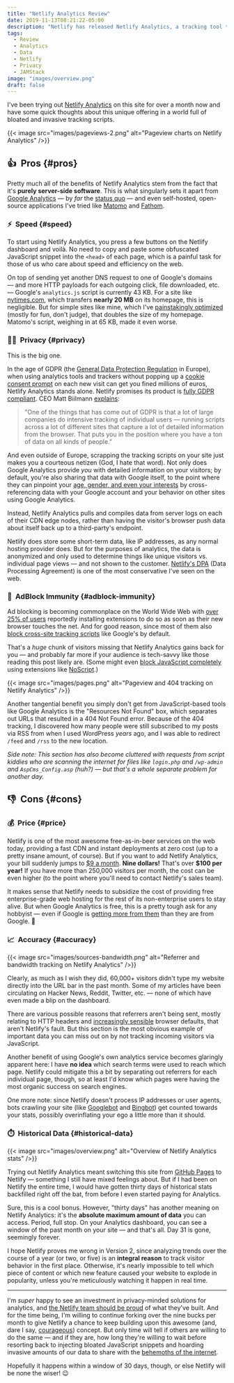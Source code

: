 ```yaml
---
title: "Netlify Analytics Review"
date: 2019-11-13T08:21:22-05:00
description: "Netlify has released Netlify Analytics, a tracking tool that's the only one of its kind, prioritizing privacy and speed."
tags:
  - Review
  - Analytics
  - Data
  - Netlify
  - Privacy
  - JAMStack
image: "images/overview.png"
draft: false
---
```


I've been trying out [Netlify Analytics](https://www.netlify.com/products/analytics/) on this site for over a month now and have some quick thoughts about this unique offering in a world full of bloated and invasive tracking scripts.

{{< image src="images/pageviews-2.png" alt="Pageview charts on Netlify Analytics" />}}

## 👍&nbsp; Pros {#pros}

Pretty much all of the benefits of Netlify Analytics stem from the fact that it's **purely server-side software**. This is what singularly sets it apart from [Google Analytics](https://analytics.google.com/analytics/web/) — by _far_ the [status quo](https://trends.builtwith.com/analytics/Google-Analytics) — and even self-hosted, open-source applications I've tried like [Matomo](https://github.com/matomo-org/matomo) and [Fathom](https://github.com/usefathom/fathom).

### ⚡&nbsp; Speed {#speed}

To start using Netlify Analytics, you press a few buttons on the Netlify dashboard and voilà. No need to copy and paste some obfuscated JavaScript snippet into the `<head>` of each page, which is a painful task for those of us who care about speed and efficiency on the web.

On top of sending yet another DNS request to one of Google's domains — and more HTTP payloads for each outgoing click, file downloaded, etc. — Google's `analytics.js` script is currently 43 KB. For a site like [nytimes.com](https://www.nytimes.com/), which transfers **nearly 20 MB** on its homepage, this is negligible. But for simple sites like mine, which I've [painstakingly optimized](https://gtmetrix.com/reports/jarv.is/uOzCBKlv) (mostly for fun, don't judge), that doubles the size of my homepage. Matomo's script, weighing in at 65 KB, made it even worse.

### 🕵️‍♂️&nbsp; Privacy {#privacy}

This is the big one.

In the age of GDPR (the [General Data Protection Regulation](https://en.wikipedia.org/wiki/General_Data_Protection_Regulation) in Europe), when using analytics tools and trackers without popping up a [cookie consent prompt](https://www.freeprivacypolicy.com/blog/cookie-consent-examples/) on each new visit can get you fined millions of euros, Netlify Analytics stands alone. Netlify promises its product is [fully GDPR compliant](https://docs.netlify.com/monitor-sites/analytics/). CEO Matt Biilmann [explains](https://thenewstack.io/the-netlify-web-platform-adds-server-side-analytics-aimed-at-privacy/):

> "One of the things that has come out of GDPR is that a lot of large companies do intensive tracking of individual users — running scripts across a lot of different sites that capture a lot of detailed information from the browser. That puts you in the position where you have a ton of data on all kinds of people."

And even outside of Europe, scrapping the tracking scripts on your site just makes you a courteous netizen (God, I hate that word). Not only does Google Analytics provide _you_ with detailed information on your visitors; by default, you're also sharing that data with Google itself, to the point where they can pinpoint your [age, gender, and even your interests](https://support.google.com/analytics/answer/2799357?hl=en) by cross-referencing data with your Google account and your behavior on other sites using Google Analytics.

Instead, Netlify Analytics pulls and compiles data from server logs on each of their CDN edge nodes, rather than having the visitor's browser push data about itself back up to a third-party's endpoint.

Netlify does store some short-term data, like IP addresses, as any normal hosting provider does. But for the purposes of analytics, the data is anonymized and only used to determine things like unique visitors vs. individual page views — and not shown to the customer. [Netlify's DPA](https://www.netlify.com/gdpr/) (Data Processing Agreement) is one of the most conservative I've seen on the web.

### 🛑&nbsp; AdBlock Immunity {#adblock-immunity}

Ad blocking is becoming commonplace on the World Wide Web with [over 25% of users](https://www.statista.com/statistics/804008/ad-blocking-reach-usage-us/) reportedly installing extensions to do so as soon as their new browser touches the net. And for good reason, since most of them also [block cross-site tracking scripts](https://moz.com/blog/analytics-black-holes) like Google's by default.

That's a _huge_ chunk of visitors missing that Netlify Analytics gains back for you — and probably far more if your audience is tech-savvy like those reading this post likely are. (Some might even [block JavaScript completely](https://www.gnu.org/philosophy/javascript-trap.en.html) using extensions like [NoScript](https://addons.mozilla.org/en-US/firefox/addon/noscript/).)

{{< image src="images/pages.png" alt="Pageview and 404 tracking on Netlify Analytics" />}}

Another tangential benefit you simply don't get from JavaScript-based tools like Google Analytics is the "Resources Not Found" box, which separates out URLs that resulted in a 404 Not Found error. Because of the 404 tracking, I discovered how many people were still subscribed to my posts via RSS from when I used WordPress _years_ ago, and I was able to redirect `/feed` and `/rss` to the new location.

_Side note: This section has also become cluttered with requests from script kiddies who are scanning the internet for files like `login.php` and `/wp-admin` and `AspCms_Config.asp` (huh?) — but that's a whole separate problem for another day._

## 👎&nbsp; Cons {#cons}

### 💰&nbsp; Price {#price}

Netlify is one of the most awesome free-as-in-beer services on the web today, providing a fast CDN and instant deployments at zero cost (up to a pretty insane amount, of course). But if you want to add Netlify Analytics, your bill suddenly jumps to [\$9 a month](https://www.netlify.com/pricing/#analytics). **Nine dollars!** That's over **\$100 per year!** If you have more than 250,000 visitors per month, the cost can be even higher (to the point where you'll need to contact Netlify's sales team).

It makes sense that Netlify needs to subsidize the cost of providing free enterprise-grade web hosting for the rest of its non-enterprise users to stay alive. But when Google Analytics is free, this is a pretty tough ask for any hobbyist — even if Google is [getting more from them](https://support.google.com/analytics/answer/1011397?hl=en) than they are from Google. 😬

### 📈&nbsp; Accuracy {#accuracy}

{{< image src="images/sources-bandwidth.png" alt="Referrer and bandwidth tracking on Netlify Analytics" />}}

Clearly, as much as I wish they did, 60,000+ visitors didn't type my website directly into the URL bar in the past month. Some of my articles have been circulating on Hacker News, Reddit, Twitter, etc. — none of which have even made a blip on the dashboard.

There are various possible reasons that referrers aren't being sent, mostly relating to HTTP headers and [increasingly sensible](https://blog.mozilla.org/blog/2019/06/04/firefox-now-available-with-enhanced-tracking-protection-by-default/) browser defaults, that aren't Netlify's fault. But this section is the most obvious example of important data you can miss out on by not tracking incoming visitors via JavaScript.

Another benefit of using Google's own analytics service becomes glaringly apparent here: I have **no idea** which search terms were used to reach which page. Netlify could mitigate this a bit by separating out referrers for each individual page, though, so at least I'd know which pages were having the most organic success on search engines.

One more note: since Netlify doesn't process IP addresses or user agents, bots crawling your site (like [Googlebot](https://support.google.com/webmasters/answer/182072?hl=en) and [Bingbot](https://www.bing.com/webmaster/help/which-crawlers-does-bing-use-8c184ec0)) get counted towards your stats, possibly overinflating your ego a little more than it should.

### ⏱️&nbsp; Historical Data {#historical-data}

{{< image src="images/overview.png" alt="Overview of Netlify Analytics stats" />}}

Trying out Netlify Analytics meant switching this site from [GitHub Pages](https://pages.github.com/) to Netlify — something I still have mixed feelings about. But if I had been on Netlify the entire time, I would have gotten thirty days of historical stats backfilled right off the bat, from before I even started paying for Analytics.

Sure, this is a cool bonus. However, "thirty days" has another meaning on Netlify Analytics: it's the **absolute maximum amount of data** you can access. Period, full stop. On your Analytics dashboard, you can see a window of the past month on your site — and that's all. Day 31 is gone, seemingly forever.

I hope Netlify proves me wrong in Version 2, since analyzing trends over the course of a year (or two, or five) is an **integral reason** to track visitor behavior in the first place. Otherwise, it's nearly impossible to tell which piece of content or which new feature caused your website to explode in popularity, unless you're meticulously watching it happen in real time.

---

I'm _super_ happy to see an investment in privacy-minded solutions for analytics, and [the Netlify team should be proud](https://www.youtube.com/watch?v=jMo0oQwTVak) of what they've built. And for the time being, I'm willing to continue forking over the nine bucks per month to give Netlify a chance to keep building upon this awesome (and, dare I say, [courageous](https://www.theverge.com/2016/9/7/12838024/apple-iphone-7-plus-headphone-jack-removal-courage)) concept. But only time will tell if others are willing to do the same — and if they are, how long they're willing to wait before resorting back to injecting bloated JavaScript snippets and hoarding invasive amounts of our data to share with the [behemoths of the internet](https://www.google.com/).

Hopefully it happens within a window of 30 days, though, or else Netlify will be none the wiser! 😉
